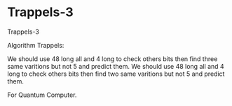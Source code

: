 # Trappels-3
Trappels-3

Algorithm Trappels:

We should use 48 long all and 4 long to check others bits then find three same varitions but not 5 and predict them.
We should use 48 long all and 4 long to check others bits then find two same varitions but not 5 and predict them.

For Quantum Computer.
